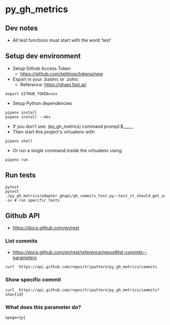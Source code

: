 # py_gh_metrics

## Dev notes
* All test functions must start with the word 'test'

## Setup dev environment
* Setup Github Access Token
  * https://github.com/settings/tokens/new
* Export in your .bashrc or .zshrc
  * Reference: https://ghapi.fast.ai/
```
export GITHUB_TOKEN=xxx
```
* Setup Python dependencies
```
pipenv install
pipenv install --dev
```
* If you don't see: (py_gh_metrics) command prompt:$_____
* Then start this project's virtualenv with:
```
pipenv shell
```
* Or run a single command inside the virtualenv using:
```
pipenv run
```

## Run tests
```
pytest
pytest ./py_gh_metrics/adapter_ghapi/gh_commits_test.py::test_it_should_get_unique_names_in_list -sv # run specific tests
```

## Github API
* https://docs.github.com/en/rest

### List commits
* https://docs.github.com/en/rest/reference/repos#list-commits--parameters
```
curl  https://api.github.com/repos/tripattern/py_gh_metrics/commits
```

### Show specific commit
```
curl  https://api.github.com/repos/tripattern/py_gh_metrics/commits?sha={id}
```

### What does this parameter do?
```
&page={p}
```